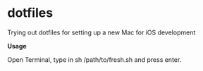 # dotfiles

Trying out dotfiles for setting up a new Mac for iOS development

**Usage**

Open Terminal, type in sh /path/to/fresh.sh and press enter.
